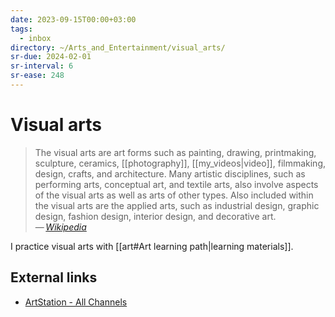 ```yaml
---
date: 2023-09-15T00:00+03:00
tags:
  - inbox
directory: ~/Arts_and_Entertainment/visual_arts/
sr-due: 2024-02-01
sr-interval: 6
sr-ease: 248
---
```


# Visual arts

> The visual arts are art forms such as painting, drawing, printmaking,
> sculpture, ceramics, [[photography]], [[my_videos|video]], filmmaking, design,
> crafts, and architecture. Many artistic disciplines, such as performing arts,
> conceptual art, and textile arts, also involve aspects of the visual arts as
> well as arts of other types. Also included within the visual arts are the
> applied arts, such as industrial design, graphic design, fashion design,
> interior design, and decorative art.\
> — <cite>[Wikipedia](https://en.wikipedia.org/wiki/Visual_arts)</cite>

I practice visual arts with [[art#Art learning path|learning materials]].

## External links

- [ArtStation - All Channels](https://www.artstation.com/?sort_by=community&dimension=all)
